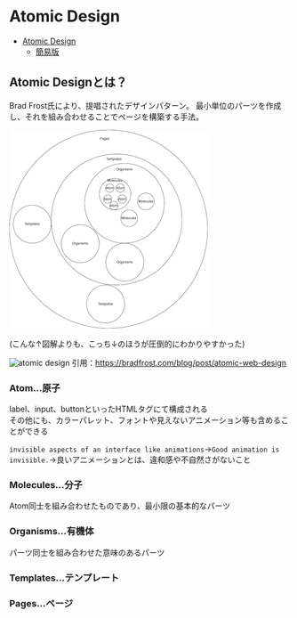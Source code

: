 # Atomic Design

- [Atomic Design](https://atomicdesign.bradfrost.com/table-of-contents/)
   - [簡易版](https://bradfrost.com/blog/post/atomic-web-design/)

## Atomic Designとは？

Brad Frost氏により、提唱されたデザインパターン。
最小単位のパーツを作成し、それを組み合わせることでページを構築する手法。

![atomic design](./images/atomic_design.drawio.png)

(こんな↑図解よりも、こっち↓のほうが圧倒的にわかりやすかった)

![atomic design](https://bradfrost.com/wp-content/uploads/2013/06/atomic-design.png)
引用：https://bradfrost.com/blog/post/atomic-web-design

### Atom...原子

label、input、buttonといったHTMLタグにて構成される<br>
その他にも、カラーパレット、フォントや見えないアニメーション等も含めることができる

`invisible aspects of an interface like animations`→`Good animation is invisible.`→良いアニメーションとは、違和感や不自然さがないこと

### Molecules...分子

Atom同士を組み合わせたものであり、最小限の基本的なパーツ

### Organisms...有機体

パーツ同士を組み合わせた意味のあるパーツ

### Templates...テンプレート



### Pages...ページ

